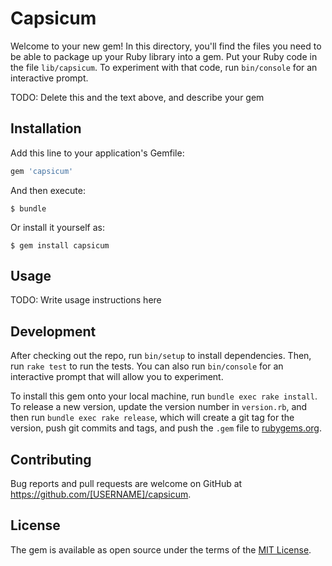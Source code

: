 # Capsicum

Welcome to your new gem! In this directory, you'll find the files you need to be able to package up your Ruby library into a gem. Put your Ruby code in the file `lib/capsicum`. To experiment with that code, run `bin/console` for an interactive prompt.

TODO: Delete this and the text above, and describe your gem

## Installation

Add this line to your application's Gemfile:

```ruby
gem 'capsicum'
```

And then execute:

    $ bundle

Or install it yourself as:

    $ gem install capsicum

## Usage

TODO: Write usage instructions here

## Development

After checking out the repo, run `bin/setup` to install dependencies. Then, run `rake test` to run the tests. You can also run `bin/console` for an interactive prompt that will allow you to experiment.

To install this gem onto your local machine, run `bundle exec rake install`. To release a new version, update the version number in `version.rb`, and then run `bundle exec rake release`, which will create a git tag for the version, push git commits and tags, and push the `.gem` file to [rubygems.org](https://rubygems.org).

## Contributing

Bug reports and pull requests are welcome on GitHub at https://github.com/[USERNAME]/capsicum.


## License

The gem is available as open source under the terms of the [MIT License](http://opensource.org/licenses/MIT).

